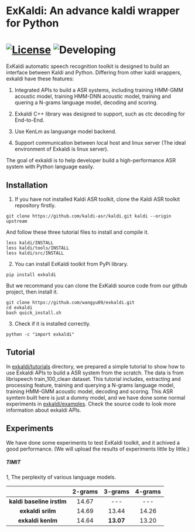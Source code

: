 # ExKaldi: An advance kaldi wrapper for Python

[![License](https://img.shields.io/hexpm/l/Apa)](https://github.com/wangyu09/exkaldi/blob/master/LICENSE)
![Developing](https://img.shields.io/badge/Debug-v--1.2.x-red)
================================

ExKaldi automatic speech recognition toolkit is designed to build an interface between Kaldi and Python. 
Differing from other kaldi wrappers, exkaldi have these features:

1. Integrated APIs to build a ASR systems, including training HMM-GMM acoustic model, training HMM-DNN acoustic model, training and quering a N-grams language model, decoding and scoring.

2. Exkaldi C++ library was designed to support, such as ctc decoding for End-to-End. 

3. Use KenLm as languange model backend.

4. Support communication between local host and linux server (The ideal environment of Exkaldi is linux server).

The goal of exkaldi is to help developer build a high-performance ASR system with Python language easily.

## Installation

1. If you have not installed Kaldi ASR toolkit, clone the Kaldi ASR toolkit repository firstly.
```
git clone https://github.com/kaldi-asr/kaldi.git kaldi --origin upstream
```
And follow these three tutorial files to install and compile it.
```
less kaldi/INSTALL
less kaldi/tools/INSTALL
less kaldi/src/INSTALL
```

2. You can install ExKaldi toolkit from PyPi library.
```
pip install exkaldi
```
But we recommand you can clone the ExKaldi source code from our github project, then install it.
```
git clone https://github.com/wangyu09/exkaldi.git
cd exkaldi
bash quick_install.sh
```

3. Check if it is installed correctly.
```
python -c "import exkaldi"
```


## Tutorial

In [exkaldi/tutorials](tutorials) directory, we prepared a simple tutorial to show how to use Exkaldi APIs to build a ASR system from the scratch.
The data is from librispeech train_100_clean dataset. This tutorial includes, extracting and processing feature, training and querying a N-grams language model, training HMM-GMM acoustic model, decoding and scoring. This ASR symtem built here is just a dummy model, and we have done some normal experiments in [exkaldi/examples](examples). Check the source code to look more information about exkaldi APIs.

## Experiments

We have done some experiments to test ExKaldi toolkit, and it achived a good performance.
(We will upload the results of experiments little by little.)

##### TIMIT

1, The perplexity of various language models.

|                           | __2-grams__  | __3-grams__ | __4-grams__ |
| :-----------------------: | :----------: | :---------: | :---------: |
| __kaldi baseline irstlm__ | 14.67        | ---         | ---         |
| __exkaldi srilm__         | 14.69        | 13.44       | 14.26       |
| __exkaldi kenlm__         | 14.64        | __13.07__   | 13.20       |


